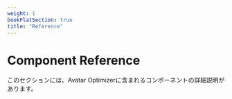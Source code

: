 ```yaml
---
weight: 1
bookFlatSection: true
title: "Reference"
---
```


# Component Reference

このセクションには、Avatar Optimizerに含まれるコンポーネントの詳細説明があります。
